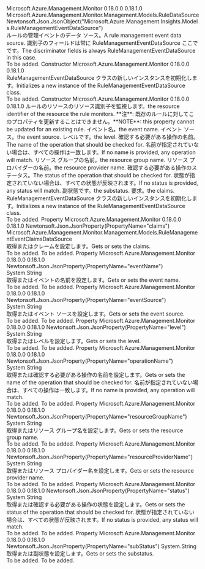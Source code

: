 <Type Name="RuleManagementEventDataSource" FullName="Microsoft.Azure.Management.Monitor.Management.Models.RuleManagementEventDataSource">
  <TypeSignature Language="C#" Value="public class RuleManagementEventDataSource : Microsoft.Azure.Management.Monitor.Management.Models.RuleDataSource" />
  <TypeSignature Language="ILAsm" Value=".class public auto ansi beforefieldinit RuleManagementEventDataSource extends Microsoft.Azure.Management.Monitor.Management.Models.RuleDataSource" />
  <TypeSignature Language="DocId" Value="T:Microsoft.Azure.Management.Monitor.Management.Models.RuleManagementEventDataSource" />
  <TypeSignature Language="VB.NET" Value="Public Class RuleManagementEventDataSource&#xA;Inherits RuleDataSource" />
  <TypeSignature Language="F#" Value="type RuleManagementEventDataSource = class&#xA;    inherit RuleDataSource" />
  <AssemblyInfo>
    <AssemblyName>Microsoft.Azure.Management.Monitor</AssemblyName>
    <AssemblyVersion>0.18.0.0</AssemblyVersion>
    <AssemblyVersion>0.18.1.0</AssemblyVersion>
  </AssemblyInfo>
  <Base>
    <BaseTypeName>Microsoft.Azure.Management.Monitor.Management.Models.RuleDataSource</BaseTypeName>
  </Base>
  <Interfaces />
  <Attributes>
    <Attribute>
      <AttributeName>Newtonsoft.Json.JsonObject("Microsoft.Azure.Management.Insights.Models.RuleManagementEventDataSource")</AttributeName>
    </Attribute>
  </Attributes>
  <Docs>
    <summary>
            <span data-ttu-id="c1396-101">ルールの管理イベントのデータ ソース。</span><span class="sxs-lookup"><span data-stu-id="c1396-101">A rule management event data source.</span></span> <span data-ttu-id="c1396-102">識別子のフィールドは常に RuleManagementEventDataSource ここでです。</span><span class="sxs-lookup"><span data-stu-id="c1396-102">The discriminator fields is always RuleManagementEventDataSource in this case.</span></span>
            </summary>
    <remarks>To be added.</remarks>
  </Docs>
  <Members>
    <Member MemberName=".ctor">
      <MemberSignature Language="C#" Value="public RuleManagementEventDataSource ();" />
      <MemberSignature Language="ILAsm" Value=".method public hidebysig specialname rtspecialname instance void .ctor() cil managed" />
      <MemberSignature Language="DocId" Value="M:Microsoft.Azure.Management.Monitor.Management.Models.RuleManagementEventDataSource.#ctor" />
      <MemberSignature Language="VB.NET" Value="Public Sub New ()" />
      <MemberType>Constructor</MemberType>
      <AssemblyInfo>
        <AssemblyName>Microsoft.Azure.Management.Monitor</AssemblyName>
        <AssemblyVersion>0.18.0.0</AssemblyVersion>
        <AssemblyVersion>0.18.1.0</AssemblyVersion>
      </AssemblyInfo>
      <Parameters />
      <Docs>
        <summary>
            <span data-ttu-id="c1396-103">RuleManagementEventDataSource クラスの新しいインスタンスを初期化します。</span><span class="sxs-lookup"><span data-stu-id="c1396-103">Initializes a new instance of the RuleManagementEventDataSource class.</span></span>
            </summary>
        <remarks>To be added.</remarks>
      </Docs>
    </Member>
    <Member MemberName=".ctor">
      <MemberSignature Language="C#" Value="public RuleManagementEventDataSource (string resourceUri = null, string eventName = null, string eventSource = null, string level = null, string operationName = null, string resourceGroupName = null, string resourceProviderName = null, string status = null, string subStatus = null, Microsoft.Azure.Management.Monitor.Management.Models.RuleManagementEventClaimsDataSource claims = null);" />
      <MemberSignature Language="ILAsm" Value=".method public hidebysig specialname rtspecialname instance void .ctor(string resourceUri, string eventName, string eventSource, string level, string operationName, string resourceGroupName, string resourceProviderName, string status, string subStatus, class Microsoft.Azure.Management.Monitor.Management.Models.RuleManagementEventClaimsDataSource claims) cil managed" />
      <MemberSignature Language="DocId" Value="M:Microsoft.Azure.Management.Monitor.Management.Models.RuleManagementEventDataSource.#ctor(System.String,System.String,System.String,System.String,System.String,System.String,System.String,System.String,System.String,Microsoft.Azure.Management.Monitor.Management.Models.RuleManagementEventClaimsDataSource)" />
      <MemberSignature Language="VB.NET" Value="Public Sub New (Optional resourceUri As String = null, Optional eventName As String = null, Optional eventSource As String = null, Optional level As String = null, Optional operationName As String = null, Optional resourceGroupName As String = null, Optional resourceProviderName As String = null, Optional status As String = null, Optional subStatus As String = null, Optional claims As RuleManagementEventClaimsDataSource = null)" />
      <MemberSignature Language="F#" Value="new Microsoft.Azure.Management.Monitor.Management.Models.RuleManagementEventDataSource : string * string * string * string * string * string * string * string * string * Microsoft.Azure.Management.Monitor.Management.Models.RuleManagementEventClaimsDataSource -&gt; Microsoft.Azure.Management.Monitor.Management.Models.RuleManagementEventDataSource" Usage="new Microsoft.Azure.Management.Monitor.Management.Models.RuleManagementEventDataSource (resourceUri, eventName, eventSource, level, operationName, resourceGroupName, resourceProviderName, status, subStatus, claims)" />
      <MemberType>Constructor</MemberType>
      <AssemblyInfo>
        <AssemblyName>Microsoft.Azure.Management.Monitor</AssemblyName>
        <AssemblyVersion>0.18.0.0</AssemblyVersion>
        <AssemblyVersion>0.18.1.0</AssemblyVersion>
      </AssemblyInfo>
      <Parameters>
        <Parameter Name="resourceUri" Type="System.String" />
        <Parameter Name="eventName" Type="System.String" />
        <Parameter Name="eventSource" Type="System.String" />
        <Parameter Name="level" Type="System.String" />
        <Parameter Name="operationName" Type="System.String" />
        <Parameter Name="resourceGroupName" Type="System.String" />
        <Parameter Name="resourceProviderName" Type="System.String" />
        <Parameter Name="status" Type="System.String" />
        <Parameter Name="subStatus" Type="System.String" />
        <Parameter Name="claims" Type="Microsoft.Azure.Management.Monitor.Management.Models.RuleManagementEventClaimsDataSource" />
      </Parameters>
      <Docs>
        <param name="resourceUri"><span data-ttu-id="c1396-104">ルールのリソースのリソース識別子を監視します。</span><span class="sxs-lookup"><span data-stu-id="c1396-104">the resource identifier of the resource the rule monitors.</span></span> <span data-ttu-id="c1396-105">**注**: 既存のルールに対してこのプロパティを更新することはできません。</span><span class="sxs-lookup"><span data-stu-id="c1396-105">**NOTE**: this property cannot be updated for an existing rule.</span></span></param>
        <param name="eventName"><span data-ttu-id="c1396-106">イベント名。</span><span class="sxs-lookup"><span data-stu-id="c1396-106">the event name.</span></span></param>
        <param name="eventSource"><span data-ttu-id="c1396-107">イベント ソース。</span><span class="sxs-lookup"><span data-stu-id="c1396-107">the event source.</span></span></param>
        <param name="level"><span data-ttu-id="c1396-108">レベルです。</span><span class="sxs-lookup"><span data-stu-id="c1396-108">the level.</span></span></param>
        <param name="operationName"><span data-ttu-id="c1396-109">確認する必要がある操作の名前。</span><span class="sxs-lookup"><span data-stu-id="c1396-109">The name of the operation that should be checked for.</span></span> <span data-ttu-id="c1396-110">名前が指定されていない場合は、すべての操作は一致します。</span><span class="sxs-lookup"><span data-stu-id="c1396-110">If no name is provided, any operation will match.</span></span></param>
        <param name="resourceGroupName"><span data-ttu-id="c1396-111">リソース グループの名前。</span><span class="sxs-lookup"><span data-stu-id="c1396-111">the resource group name.</span></span></param>
        <param name="resourceProviderName"><span data-ttu-id="c1396-112">リソース プロバイダーの名前。</span><span class="sxs-lookup"><span data-stu-id="c1396-112">the resource provider name.</span></span></param>
        <param name="status"><span data-ttu-id="c1396-113">確認する必要がある操作のステータス。</span><span class="sxs-lookup"><span data-stu-id="c1396-113">The status of the operation that should be checked for.</span></span> <span data-ttu-id="c1396-114">状態が指定されていない場合は、すべての状態が反映されます。</span><span class="sxs-lookup"><span data-stu-id="c1396-114">If no status is provided, any status will match.</span></span></param>
        <param name="subStatus"><span data-ttu-id="c1396-115">副状態です。</span><span class="sxs-lookup"><span data-stu-id="c1396-115">the substatus.</span></span></param>
        <param name="claims"><span data-ttu-id="c1396-116">要求。</span><span class="sxs-lookup"><span data-stu-id="c1396-116">the claims.</span></span></param>
        <summary>
            <span data-ttu-id="c1396-117">RuleManagementEventDataSource クラスの新しいインスタンスを初期化します。</span><span class="sxs-lookup"><span data-stu-id="c1396-117">Initializes a new instance of the RuleManagementEventDataSource class.</span></span>
            </summary>
        <remarks>To be added.</remarks>
      </Docs>
    </Member>
    <Member MemberName="Claims">
      <MemberSignature Language="C#" Value="public Microsoft.Azure.Management.Monitor.Management.Models.RuleManagementEventClaimsDataSource Claims { get; set; }" />
      <MemberSignature Language="ILAsm" Value=".property instance class Microsoft.Azure.Management.Monitor.Management.Models.RuleManagementEventClaimsDataSource Claims" />
      <MemberSignature Language="DocId" Value="P:Microsoft.Azure.Management.Monitor.Management.Models.RuleManagementEventDataSource.Claims" />
      <MemberSignature Language="VB.NET" Value="Public Property Claims As RuleManagementEventClaimsDataSource" />
      <MemberSignature Language="F#" Value="member this.Claims : Microsoft.Azure.Management.Monitor.Management.Models.RuleManagementEventClaimsDataSource with get, set" Usage="Microsoft.Azure.Management.Monitor.Management.Models.RuleManagementEventDataSource.Claims" />
      <MemberType>Property</MemberType>
      <AssemblyInfo>
        <AssemblyName>Microsoft.Azure.Management.Monitor</AssemblyName>
        <AssemblyVersion>0.18.0.0</AssemblyVersion>
        <AssemblyVersion>0.18.1.0</AssemblyVersion>
      </AssemblyInfo>
      <Attributes>
        <Attribute>
          <AttributeName>Newtonsoft.Json.JsonProperty(PropertyName="claims")</AttributeName>
        </Attribute>
      </Attributes>
      <ReturnValue>
        <ReturnType>Microsoft.Azure.Management.Monitor.Management.Models.RuleManagementEventClaimsDataSource</ReturnType>
      </ReturnValue>
      <Docs>
        <summary>
            <span data-ttu-id="c1396-118">取得またはクレームを設定します。</span><span class="sxs-lookup"><span data-stu-id="c1396-118">Gets or sets the claims.</span></span>
            </summary>
        <value>To be added.</value>
        <remarks>To be added.</remarks>
      </Docs>
    </Member>
    <Member MemberName="EventName">
      <MemberSignature Language="C#" Value="public string EventName { get; set; }" />
      <MemberSignature Language="ILAsm" Value=".property instance string EventName" />
      <MemberSignature Language="DocId" Value="P:Microsoft.Azure.Management.Monitor.Management.Models.RuleManagementEventDataSource.EventName" />
      <MemberSignature Language="VB.NET" Value="Public Property EventName As String" />
      <MemberSignature Language="F#" Value="member this.EventName : string with get, set" Usage="Microsoft.Azure.Management.Monitor.Management.Models.RuleManagementEventDataSource.EventName" />
      <MemberType>Property</MemberType>
      <AssemblyInfo>
        <AssemblyName>Microsoft.Azure.Management.Monitor</AssemblyName>
        <AssemblyVersion>0.18.0.0</AssemblyVersion>
        <AssemblyVersion>0.18.1.0</AssemblyVersion>
      </AssemblyInfo>
      <Attributes>
        <Attribute>
          <AttributeName>Newtonsoft.Json.JsonProperty(PropertyName="eventName")</AttributeName>
        </Attribute>
      </Attributes>
      <ReturnValue>
        <ReturnType>System.String</ReturnType>
      </ReturnValue>
      <Docs>
        <summary>
            <span data-ttu-id="c1396-119">取得またはイベントの名前を設定します。</span><span class="sxs-lookup"><span data-stu-id="c1396-119">Gets or sets the event name.</span></span>
            </summary>
        <value>To be added.</value>
        <remarks>To be added.</remarks>
      </Docs>
    </Member>
    <Member MemberName="EventSource">
      <MemberSignature Language="C#" Value="public string EventSource { get; set; }" />
      <MemberSignature Language="ILAsm" Value=".property instance string EventSource" />
      <MemberSignature Language="DocId" Value="P:Microsoft.Azure.Management.Monitor.Management.Models.RuleManagementEventDataSource.EventSource" />
      <MemberSignature Language="VB.NET" Value="Public Property EventSource As String" />
      <MemberSignature Language="F#" Value="member this.EventSource : string with get, set" Usage="Microsoft.Azure.Management.Monitor.Management.Models.RuleManagementEventDataSource.EventSource" />
      <MemberType>Property</MemberType>
      <AssemblyInfo>
        <AssemblyName>Microsoft.Azure.Management.Monitor</AssemblyName>
        <AssemblyVersion>0.18.0.0</AssemblyVersion>
        <AssemblyVersion>0.18.1.0</AssemblyVersion>
      </AssemblyInfo>
      <Attributes>
        <Attribute>
          <AttributeName>Newtonsoft.Json.JsonProperty(PropertyName="eventSource")</AttributeName>
        </Attribute>
      </Attributes>
      <ReturnValue>
        <ReturnType>System.String</ReturnType>
      </ReturnValue>
      <Docs>
        <summary>
            <span data-ttu-id="c1396-120">取得またはイベント ソースを設定します。</span><span class="sxs-lookup"><span data-stu-id="c1396-120">Gets or sets the event source.</span></span>
            </summary>
        <value>To be added.</value>
        <remarks>To be added.</remarks>
      </Docs>
    </Member>
    <Member MemberName="Level">
      <MemberSignature Language="C#" Value="public string Level { get; set; }" />
      <MemberSignature Language="ILAsm" Value=".property instance string Level" />
      <MemberSignature Language="DocId" Value="P:Microsoft.Azure.Management.Monitor.Management.Models.RuleManagementEventDataSource.Level" />
      <MemberSignature Language="VB.NET" Value="Public Property Level As String" />
      <MemberSignature Language="F#" Value="member this.Level : string with get, set" Usage="Microsoft.Azure.Management.Monitor.Management.Models.RuleManagementEventDataSource.Level" />
      <MemberType>Property</MemberType>
      <AssemblyInfo>
        <AssemblyName>Microsoft.Azure.Management.Monitor</AssemblyName>
        <AssemblyVersion>0.18.0.0</AssemblyVersion>
        <AssemblyVersion>0.18.1.0</AssemblyVersion>
      </AssemblyInfo>
      <Attributes>
        <Attribute>
          <AttributeName>Newtonsoft.Json.JsonProperty(PropertyName="level")</AttributeName>
        </Attribute>
      </Attributes>
      <ReturnValue>
        <ReturnType>System.String</ReturnType>
      </ReturnValue>
      <Docs>
        <summary>
            <span data-ttu-id="c1396-121">取得またはレベルを設定します。</span><span class="sxs-lookup"><span data-stu-id="c1396-121">Gets or sets the level.</span></span>
            </summary>
        <value>To be added.</value>
        <remarks>To be added.</remarks>
      </Docs>
    </Member>
    <Member MemberName="OperationName">
      <MemberSignature Language="C#" Value="public string OperationName { get; set; }" />
      <MemberSignature Language="ILAsm" Value=".property instance string OperationName" />
      <MemberSignature Language="DocId" Value="P:Microsoft.Azure.Management.Monitor.Management.Models.RuleManagementEventDataSource.OperationName" />
      <MemberSignature Language="VB.NET" Value="Public Property OperationName As String" />
      <MemberSignature Language="F#" Value="member this.OperationName : string with get, set" Usage="Microsoft.Azure.Management.Monitor.Management.Models.RuleManagementEventDataSource.OperationName" />
      <MemberType>Property</MemberType>
      <AssemblyInfo>
        <AssemblyName>Microsoft.Azure.Management.Monitor</AssemblyName>
        <AssemblyVersion>0.18.0.0</AssemblyVersion>
        <AssemblyVersion>0.18.1.0</AssemblyVersion>
      </AssemblyInfo>
      <Attributes>
        <Attribute>
          <AttributeName>Newtonsoft.Json.JsonProperty(PropertyName="operationName")</AttributeName>
        </Attribute>
      </Attributes>
      <ReturnValue>
        <ReturnType>System.String</ReturnType>
      </ReturnValue>
      <Docs>
        <summary>
            <span data-ttu-id="c1396-122">取得または確認する必要がある操作の名前を設定します。</span><span class="sxs-lookup"><span data-stu-id="c1396-122">Gets or sets the name of the operation that should be checked for.</span></span>
            <span data-ttu-id="c1396-123">名前が指定されていない場合は、すべての操作は一致します。</span><span class="sxs-lookup"><span data-stu-id="c1396-123">If no name is provided, any operation will match.</span></span>
            </summary>
        <value>To be added.</value>
        <remarks>To be added.</remarks>
      </Docs>
    </Member>
    <Member MemberName="ResourceGroupName">
      <MemberSignature Language="C#" Value="public string ResourceGroupName { get; set; }" />
      <MemberSignature Language="ILAsm" Value=".property instance string ResourceGroupName" />
      <MemberSignature Language="DocId" Value="P:Microsoft.Azure.Management.Monitor.Management.Models.RuleManagementEventDataSource.ResourceGroupName" />
      <MemberSignature Language="VB.NET" Value="Public Property ResourceGroupName As String" />
      <MemberSignature Language="F#" Value="member this.ResourceGroupName : string with get, set" Usage="Microsoft.Azure.Management.Monitor.Management.Models.RuleManagementEventDataSource.ResourceGroupName" />
      <MemberType>Property</MemberType>
      <AssemblyInfo>
        <AssemblyName>Microsoft.Azure.Management.Monitor</AssemblyName>
        <AssemblyVersion>0.18.0.0</AssemblyVersion>
        <AssemblyVersion>0.18.1.0</AssemblyVersion>
      </AssemblyInfo>
      <Attributes>
        <Attribute>
          <AttributeName>Newtonsoft.Json.JsonProperty(PropertyName="resourceGroupName")</AttributeName>
        </Attribute>
      </Attributes>
      <ReturnValue>
        <ReturnType>System.String</ReturnType>
      </ReturnValue>
      <Docs>
        <summary>
            <span data-ttu-id="c1396-124">取得またはリソース グループ名を設定します。</span><span class="sxs-lookup"><span data-stu-id="c1396-124">Gets or sets the resource group name.</span></span>
            </summary>
        <value>To be added.</value>
        <remarks>To be added.</remarks>
      </Docs>
    </Member>
    <Member MemberName="ResourceProviderName">
      <MemberSignature Language="C#" Value="public string ResourceProviderName { get; set; }" />
      <MemberSignature Language="ILAsm" Value=".property instance string ResourceProviderName" />
      <MemberSignature Language="DocId" Value="P:Microsoft.Azure.Management.Monitor.Management.Models.RuleManagementEventDataSource.ResourceProviderName" />
      <MemberSignature Language="VB.NET" Value="Public Property ResourceProviderName As String" />
      <MemberSignature Language="F#" Value="member this.ResourceProviderName : string with get, set" Usage="Microsoft.Azure.Management.Monitor.Management.Models.RuleManagementEventDataSource.ResourceProviderName" />
      <MemberType>Property</MemberType>
      <AssemblyInfo>
        <AssemblyName>Microsoft.Azure.Management.Monitor</AssemblyName>
        <AssemblyVersion>0.18.0.0</AssemblyVersion>
        <AssemblyVersion>0.18.1.0</AssemblyVersion>
      </AssemblyInfo>
      <Attributes>
        <Attribute>
          <AttributeName>Newtonsoft.Json.JsonProperty(PropertyName="resourceProviderName")</AttributeName>
        </Attribute>
      </Attributes>
      <ReturnValue>
        <ReturnType>System.String</ReturnType>
      </ReturnValue>
      <Docs>
        <summary>
            <span data-ttu-id="c1396-125">取得またはリソース プロバイダー名を設定します。</span><span class="sxs-lookup"><span data-stu-id="c1396-125">Gets or sets the resource provider name.</span></span>
            </summary>
        <value>To be added.</value>
        <remarks>To be added.</remarks>
      </Docs>
    </Member>
    <Member MemberName="Status">
      <MemberSignature Language="C#" Value="public string Status { get; set; }" />
      <MemberSignature Language="ILAsm" Value=".property instance string Status" />
      <MemberSignature Language="DocId" Value="P:Microsoft.Azure.Management.Monitor.Management.Models.RuleManagementEventDataSource.Status" />
      <MemberSignature Language="VB.NET" Value="Public Property Status As String" />
      <MemberSignature Language="F#" Value="member this.Status : string with get, set" Usage="Microsoft.Azure.Management.Monitor.Management.Models.RuleManagementEventDataSource.Status" />
      <MemberType>Property</MemberType>
      <AssemblyInfo>
        <AssemblyName>Microsoft.Azure.Management.Monitor</AssemblyName>
        <AssemblyVersion>0.18.0.0</AssemblyVersion>
        <AssemblyVersion>0.18.1.0</AssemblyVersion>
      </AssemblyInfo>
      <Attributes>
        <Attribute>
          <AttributeName>Newtonsoft.Json.JsonProperty(PropertyName="status")</AttributeName>
        </Attribute>
      </Attributes>
      <ReturnValue>
        <ReturnType>System.String</ReturnType>
      </ReturnValue>
      <Docs>
        <summary>
            <span data-ttu-id="c1396-126">取得または確認する必要がある操作の状態を設定します。</span><span class="sxs-lookup"><span data-stu-id="c1396-126">Gets or sets the status of the operation that should be checked for.</span></span> <span data-ttu-id="c1396-127">状態が指定されていない場合は、すべての状態が反映されます。</span><span class="sxs-lookup"><span data-stu-id="c1396-127">If no status is provided, any status will match.</span></span>
            </summary>
        <value>To be added.</value>
        <remarks>To be added.</remarks>
      </Docs>
    </Member>
    <Member MemberName="SubStatus">
      <MemberSignature Language="C#" Value="public string SubStatus { get; set; }" />
      <MemberSignature Language="ILAsm" Value=".property instance string SubStatus" />
      <MemberSignature Language="DocId" Value="P:Microsoft.Azure.Management.Monitor.Management.Models.RuleManagementEventDataSource.SubStatus" />
      <MemberSignature Language="VB.NET" Value="Public Property SubStatus As String" />
      <MemberSignature Language="F#" Value="member this.SubStatus : string with get, set" Usage="Microsoft.Azure.Management.Monitor.Management.Models.RuleManagementEventDataSource.SubStatus" />
      <MemberType>Property</MemberType>
      <AssemblyInfo>
        <AssemblyName>Microsoft.Azure.Management.Monitor</AssemblyName>
        <AssemblyVersion>0.18.0.0</AssemblyVersion>
        <AssemblyVersion>0.18.1.0</AssemblyVersion>
      </AssemblyInfo>
      <Attributes>
        <Attribute>
          <AttributeName>Newtonsoft.Json.JsonProperty(PropertyName="subStatus")</AttributeName>
        </Attribute>
      </Attributes>
      <ReturnValue>
        <ReturnType>System.String</ReturnType>
      </ReturnValue>
      <Docs>
        <summary>
            <span data-ttu-id="c1396-128">取得または副状態を設定します。</span><span class="sxs-lookup"><span data-stu-id="c1396-128">Gets or sets the substatus.</span></span>
            </summary>
        <value>To be added.</value>
        <remarks>To be added.</remarks>
      </Docs>
    </Member>
  </Members>
</Type>